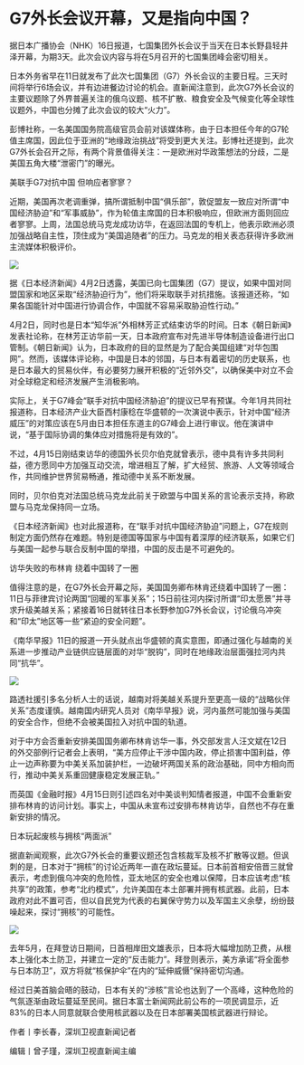 # G7外长会议开幕，又是指向中国？

据日本广播协会（NHK）16日报道，七国集团外长会议于当天在日本长野县轻井泽开幕，为期3天。此次会议内容与将在5月召开的七国集团峰会密切相关。

日本外务省早在11日就发布了此次七国集团（G7）外长会议的主要日程。三天时间将举行6场会议，并有边进餐边讨论的机会。直新闻注意到，此次G7外长会议的主要议题除了外界普遍关注的俄乌议题、核不扩散、粮食安全及气候变化等全球性议题外，中国也分摊了此次会议的较大“火力”。

彭博社称，一名美国国务院高级官员会前对该媒体称，由于日本担任今年的G7轮值主席国，因此位于亚洲的“地缘政治挑战”将受到更大关注。彭博社还提到，此次G7外长会召开之际，有两个背景值得关注：一是欧洲对华政策想法的分歧，二是美国五角大楼“泄密门”的曝光。

美联手G7对抗中国 但响应者寥寥？

近期，美国再次老调重弹，搞所谓抵制中国“俱乐部”，敦促盟友一致应对所谓“中国经济胁迫”和“军事威胁”，作为轮值主席国的日本积极响应，但欧洲方面则回应者寥寥。上周，法国总统马克龙成功访华，在返回法国的专机上，他表示欧洲必须加强战略自主性，顶住成为“美国追随者”的压力。马克龙的相关表态获得许多欧洲主流媒体积极评价。

![](https://inews.gtimg.com/om_bt/OipZoybcj39aiOoMY0yy4Q7tw5nIzb1Av4mkwaz8u45gQAA/1000)

据《日本经济新闻》4月2日透露，美国已向七国集团（G7）提议，如果中国对同盟国家和地区采取“经济胁迫行为”，他们将采取联手对抗措施。该报道还称，“如果各国能针对中国进行协调合作，中国就不容易采取胁迫性行动。”

4月2日，同时也是日本“知华派”外相林芳正式结束访华的时间。日本《朝日新闻》发表社论称，在林芳正访华前一天，日本政府宣布对先进半导体制造设备进行出口管制。《朝日新闻》认为，日本政府的目的显然是为了配合美国组建“对华包围网”。然而，该媒体评论称，中国是日本的邻国，与日本有着密切的历史联系，也是日本最大的贸易伙伴，有必要努力展开积极的“近邻外交”，以确保美中对立不会对全球稳定和经济发展产生消极影响。

实际上，关于G7峰会“联手对抗中国经济胁迫”的提议已早有预谋。今年1月共同社报道称，日本经济产业大臣西村康稔在华盛顿的一次演说中表示，针对中国“经济威压”的对策应该在5月由日本担任东道主的G7峰会上进行审议。他在演讲中说，“基于国际协调的集体应对措施将是有效的”。

不过，4月15日刚结束访华的德国外长贝尔伯克就曾表示，德中具有许多共同利益，德方愿同中方加强互动交流，增进相互了解，扩大经贸、旅游、人文等领域合作，共同维护世界贸易畅通，推动德中关系不断发展。

同时，贝尔伯克对法国总统马克龙此前关于欧盟与中国关系的言论表示支持，称欧盟与马克龙保持同一立场。

《日本经济新闻》也对此报道称，在“联手对抗中国经济胁迫”问题上，G7在规则制定方面仍然存在难题。特别是德国等国家与中国有着深厚的经济联系，如果它们与美国一起参与联合反制中国的举措，中国的反击是不可避免的。

访华失败的布林肯 绕着中国转了一圈

值得注意的是，在G7外长会开幕之际，美国国务卿布林肯还绕着中国转了一圈：11日与菲律宾讨论两国“回暖的军事关系”；15日前往河内探讨所谓“印太愿景”并寻求升级美越关系；紧接着16日就转往日本长野参加G7外长会议，讨论俄乌冲突和“印太”地区等一些“紧迫的安全问题”。

《南华早报》11日的报道一开头就点出华盛顿的真实意图，即通过强化与越南的关系进一步推动产业链供应链层面的对华“脱钩”，同时在地缘政治层面强拉河内共同“抗华”。

![](https://inews.gtimg.com/om_bt/OUk7zNs3w-jk0ozqOVbi-3vaRYWI7XqKvkscpa_-5CoTAAA/1000)

路透社援引多名分析人士的话说，越南对将美越关系提升至更高一级的“战略伙伴关系”态度谨慎。越南国内研究人员对《南华早报》说，河内虽然可能加强与美国的安全合作，但绝不会被美国拉入对抗中国的轨道。

对于中方会否重新安排美国国务卿布林肯访华一事，外交部发言人汪文斌在12日的外交部例行记者会上表明，“美方应停止干涉中国内政，停止损害中国利益，停止一边声称要为中美关系加装护栏，一边破坏两国关系的政治基础，同中方相向而行，推动中美关系重回健康稳定发展正轨。”

而英国《金融时报》4月15日则引述四名对中美谈判知情者报道，中国不会重新安排布林肯的访问计划。事实上，中国从未宣布过安排布林肯访华，自然也不存在重新安排的情况。

日本玩起废核与拥核“两面派”

据直新闻观察，此次G7外长会的重要议题还包含核裁军及核不扩散等议题。但讽刺的是，日本对于“拥核”的讨论近两年一直在政坛蔓延。日本前首相安倍晋三就曾表示，考虑到俄乌冲突的危险性，亚太地区的安全也难以保障，日本应该考虑“核共享”的政策，参考“北约模式”，允许美国在本土部署并拥有核武器。此前，日本政府对此不置可否，但以自民党为代表的右翼保守势力以及军国主义余孽，纷纷鼓噪起来，探讨“拥核”的可能性。

![](https://inews.gtimg.com/om_bt/OoUW9BrZW5TcVr6myyCEoY_GE1KLv54gTGpKsBidssxc0AA/1000)

去年5月，在拜登访日期间，日首相岸田文雄表示，日本将大幅增加防卫费，从根本上强化本土防卫，并建立一定的“反击能力”。拜登则表示，美方承诺“将全面参与日本防卫”，双方将就“核保护伞”在内的“延伸威慑”保持密切沟通。

经过日美首脑会晤的鼓动，日本有关的“涉核”言论也达到了一个高峰，这种危险的气氛逐渐由政坛蔓延至民间。据日本富士新闻网此前公布的一项民调显示，近83%的日本人同意就联合使用核武器以及在日本部署美国核武器进行辩论。

作者丨李长春，深圳卫视直新闻记者

编辑丨曾子瑾，深圳卫视直新闻主编

